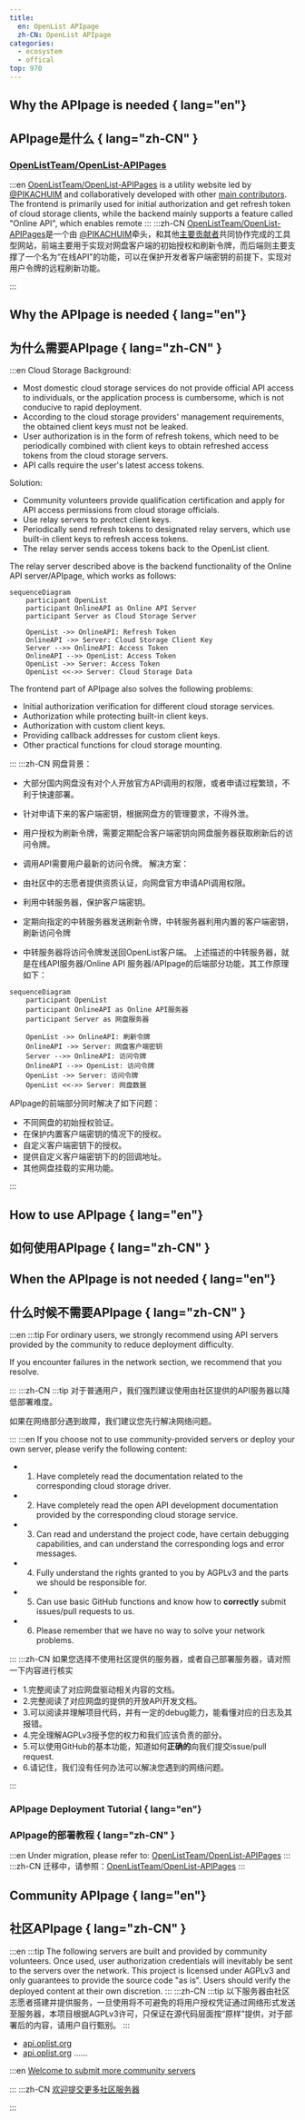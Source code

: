 ```yaml
---
title:
  en: OpenList APIpage
  zh-CN: OpenList APIpage
categories:
  - ecosystem
  - offical
top: 970
---
```


## Why the APIpage is needed { lang="en"}
## APIpage是什么 { lang="zh-CN" }

### [OpenListTeam/OpenList-APIPages](https://github.com/OpenListTeam/OpenList-APIPages)

:::en
[OpenListTeam/OpenList-APIPages](https://github.com/OpenListTeam/OpenList-APIPages) is a utility website led by [@PIKACHUIM](https://github.com/PIKACHUIM) and collaboratively developed with other [main contributors](https://github.com/OpenListTeam/OpenList-APIPages/graphs/contributors). The frontend is primarily used for initial authorization and get refresh token of cloud storage clients, while the backend mainly supports a feature called "Online API", which enables remote
:::
:::zh-CN
[OpenListTeam/OpenList-APIPages](https://github.com/OpenListTeam/OpenList-APIPages)是一个由 [@PIKACHUIM](https://github.com/PIKACHUIM)牵头，和其他[主要贡献者](https://github.com/OpenListTeam/OpenList-APIPages/graphs/contributors)共同协作完成的工具型网站，前端主要用于实现对网盘客户端的初始授权和刷新令牌，而后端则主要支撑了一个名为“在线API”的功能，可以在保护开发者客户端密钥的前提下，实现对用户令牌的远程刷新功能。 

:::

## Why the APIpage is needed { lang="en"}
## 为什么需要APIpage { lang="zh-CN" }

:::en
Cloud Storage Background:

- Most domestic cloud storage services do not provide official API access to individuals, or the application process is cumbersome, which is not conducive to rapid deployment.
- According to the cloud storage providers' management requirements, the obtained client keys must not be leaked.
- User authorization is in the form of refresh tokens, which need to be periodically combined with client keys to obtain refreshed access tokens from the cloud storage servers.
- API calls require the user's latest access tokens.

Solution:

- Community volunteers provide qualification certification and apply for API access permissions from cloud storage officials.
- Use relay servers to protect client keys.
- Periodically send refresh tokens to designated relay servers, which use built-in client keys to refresh access tokens.
- The relay server sends access tokens back to the OpenList client.

The relay server described above is the backend functionality of the Online API server/APIpage, which works as follows:

```mermaid
sequenceDiagram
    participant OpenList
    participant OnlineAPI as Online API Server
    participant Server as Cloud Storage Server

    OpenList ->> OnlineAPI: Refresh Token
    OnlineAPI ->> Server: Cloud Storage Client Key
    Server -->> OnlineAPI: Access Token
    OnlineAPI -->> OpenList: Access Token
    OpenList ->> Server: Access Token
    OpenList <<->> Server: Cloud Storage Data
```
The frontend part of APIpage also solves the following problems:

- Initial authorization verification for different cloud storage services.
- Authorization while protecting built-in client keys.
- Authorization with custom client keys.
- Providing callback addresses for custom client keys.
- Other practical functions for cloud storage mounting.


:::
:::zh-CN
网盘背景：

- 大部分国内网盘没有对个人开放官方API调用的权限，或者申请过程繁琐，不利于快速部署。
- 针对申请下来的客户端密钥，根据网盘方的管理要求，不得外泄。
- 用户授权为刷新令牌，需要定期配合客户端密钥向网盘服务器获取刷新后的访问令牌。
- 调用API需要用户最新的访问令牌。
解决方案：

- 由社区中的志愿者提供资质认证，向网盘官方申请API调用权限。
- 利用中转服务器，保护客户端密钥。
- 定期向指定的中转服务器发送刷新令牌，中转服务器利用内置的客户端密钥，刷新访问令牌
- 中转服务器将访问令牌发送回OpenList客户端。
上述描述的中转服务器，就是在线API服务器/Online API 服务器/APIpage的后端部分功能，其工作原理如下：

```mermaid
sequenceDiagram
    participant OpenList
    participant OnlineAPI as Online API服务器
    participant Server as 网盘服务器

    OpenList ->> OnlineAPI: 刷新令牌
    OnlineAPI ->> Server: 网盘客户端密钥
    Server -->> OnlineAPI: 访问令牌
    OnlineAPI -->> OpenList: 访问令牌
    OpenList ->> Server: 访问令牌
    OpenList <<->> Server: 网盘数据
```

APIpage的前端部分同时解决了如下问题：

- 不同网盘的初始授权验证。
- 在保护内置客户端密钥的情况下的授权。
- 自定义客户端密钥下的授权。
- 提供自定义客户端密钥下的的回调地址。
- 其他网盘挂载的实用功能。

:::

## How to use APIpage { lang="en"}
## 如何使用APIpage { lang="zh-CN" }




## When the APIpage is not needed { lang="en"}
## 什么时候不需要APIpage { lang="zh-CN" }
:::en
:::tip
For ordinary users, we strongly recommend using API servers provided by the community to reduce deployment difficulty.

If you encounter failures in the network section, we recommend that you resolve.

:::
:::zh-CN
:::tip
对于普通用户，我们强烈建议使用由社区提供的API服务器以降低部署难度。

如果在网络部分遇到故障，我们建议您先行解决网络问题。

:::
:::en
If you choose not to use community-provided servers or deploy your own server, please verify the following content:

- 1. Have completely read the documentation related to the corresponding cloud storage driver.
- 2. Have completely read the open API development documentation provided by the corresponding cloud storage service.
- 3. Can read and understand the project code, have certain debugging capabilities, and can understand the corresponding logs and error messages.
- 4. Fully understand the rights granted to you by AGPLv3 and the parts we should be responsible for.
- 5. Can use basic GitHub functions and know how to **correctly** submit issues/pull requests to us.
- 6. Please remember that we have no way to solve your network problems.

:::
:::zh-CN
如果您选择不使用社区提供的服务器，或者自己部署服务器，请对照一下内容进行核实

- 1.完整阅读了对应网盘驱动相关内容的文档。
- 2.完整阅读了对应网盘的提供的开放API开发文档。
- 3.可以阅读并理解项目代码，并有一定的debug能力，能看懂对应的日志及其报错。
- 4.完全理解AGPLv3授予您的权力和我们应该负责的部分。
- 5.可以使用GitHub的基本功能，知道如何**正确的**向我们提交issue/pull request.
- 6.请记住，我们没有任何办法可以解决您遇到的网络问题。

:::

### APIpage Deployment Tutorial { lang="en"}
### APIpage的部署教程 { lang="zh-CN" }

:::en
Under migration, please refer to: [OpenListTeam/OpenList-APIPages](https://github.com/OpenListTeam/OpenList-APIPages)
:::
:::zh-CN
迁移中，请参照：[OpenListTeam/OpenList-APIPages](https://github.com/OpenListTeam/OpenList-APIPages)
:::

## Community APIpage { lang="en"}
## 社区APIpage { lang="zh-CN" }

:::en
:::tip
The following servers are built and provided by community volunteers. Once used, user authorization credentials will inevitably be sent to the servers over the network. This project is licensed under AGPLv3 and only guarantees to provide the source code "as is". Users should verify the deployed content at their own discretion.
:::
:::zh-CN
:::tip
以下服务器由社区志愿者搭建并提供服务，一旦使用将不可避免的将用户授权凭证通过网络形式发送至服务器，本项目根据AGPLv3许可，只保证在源代码层面按“原样”提供，对于部署后的内容，请用户自行甄别。
:::

- [api.oplist.org](https://api.oplist.org/)
- [api.oplist.org](https://api.oplist.org.cn/)
......

:::en
[Welcome to submit more community servers](https://github.com/OpenListTeam/OpenList-Docs/pulls)

:::
:::zh-CN
[欢迎提交更多社区服务器](https://github.com/OpenListTeam/OpenList-Docs/pulls)

:::